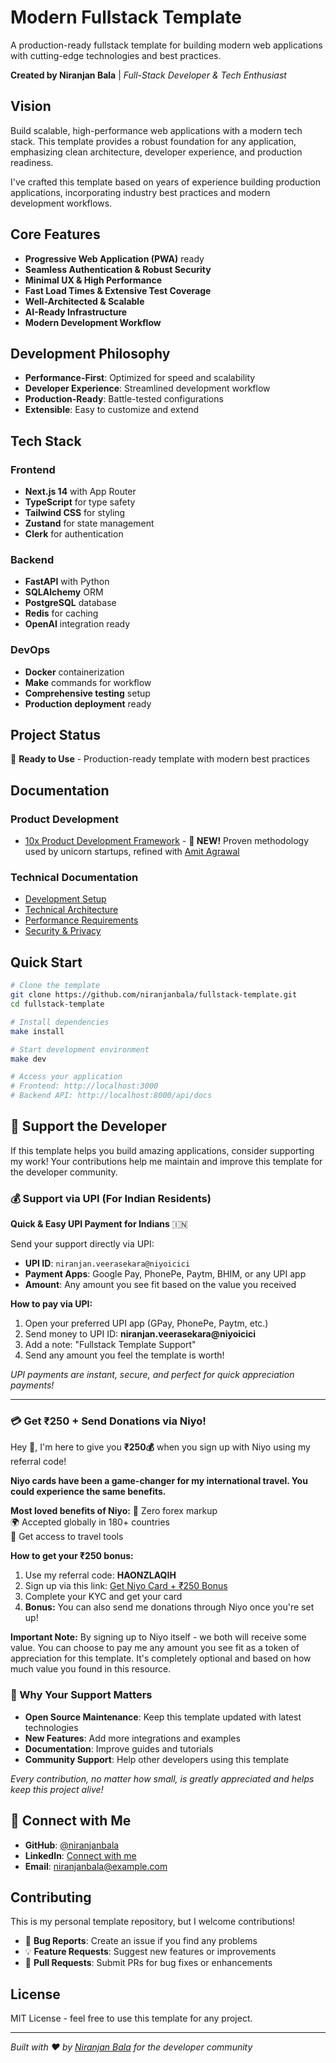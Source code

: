 # Modern Fullstack Template

A production-ready fullstack template for building modern web applications with cutting-edge technologies and best practices.

**Created by Niranjan Bala** | *Full-Stack Developer & Tech Enthusiast*

## Vision

Build scalable, high-performance web applications with a modern tech stack. This template provides a robust foundation for any application, emphasizing clean architecture, developer experience, and production readiness.

I've crafted this template based on years of experience building production applications, incorporating industry best practices and modern development workflows.

## Core Features

- **Progressive Web Application (PWA)** ready
- **Seamless Authentication & Robust Security**
- **Minimal UX & High Performance**
- **Fast Load Times & Extensive Test Coverage**
- **Well-Architected & Scalable**
- **AI-Ready Infrastructure**
- **Modern Development Workflow**

## Development Philosophy

- **Performance-First**: Optimized for speed and scalability
- **Developer Experience**: Streamlined development workflow
- **Production-Ready**: Battle-tested configurations
- **Extensible**: Easy to customize and extend

## Tech Stack

### Frontend
- **Next.js 14** with App Router
- **TypeScript** for type safety
- **Tailwind CSS** for styling
- **Zustand** for state management
- **Clerk** for authentication

### Backend
- **FastAPI** with Python
- **SQLAlchemy** ORM
- **PostgreSQL** database
- **Redis** for caching
- **OpenAI** integration ready

### DevOps
- **Docker** containerization
- **Make** commands for workflow
- **Comprehensive testing** setup
- **Production deployment** ready

## Project Status

🚀 **Ready to Use** - Production-ready template with modern best practices

## Documentation

### Product Development
- [10x Product Development Framework](/docs/product-development-framework.md) - **🎯 NEW!** Proven methodology used by unicorn startups, refined with [Amit Agrawal](https://intro.co/AmitAgrawal?source=intro)

### Technical Documentation

- [Development Setup](./DEV_SETUP.md)
- [Technical Architecture](./docs/architecture.md)
- [Performance Requirements](./docs/performance.md)
- [Security & Privacy](./docs/security.md)

## Quick Start

```bash
# Clone the template
git clone https://github.com/niranjanbala/fullstack-template.git
cd fullstack-template

# Install dependencies
make install

# Start development environment
make dev

# Access your application
# Frontend: http://localhost:3000
# Backend API: http://localhost:8000/api/docs
```

## 💝 Support the Developer

If this template helps you build amazing applications, consider supporting my work! Your contributions help me maintain and improve this template for the developer community.

### 💰 Support via UPI (For Indian Residents)

**Quick & Easy UPI Payment for Indians** 🇮🇳

Send your support directly via UPI:
- **UPI ID**: `niranjan.veerasekara@niyoicici`
- **Payment Apps**: Google Pay, PhonePe, Paytm, BHIM, or any UPI app
- **Amount**: Any amount you see fit based on the value you received

**How to pay via UPI:**
1. Open your preferred UPI app (GPay, PhonePe, Paytm, etc.)
2. Send money to UPI ID: **niranjan.veerasekara@niyoicici**
3. Add a note: "Fullstack Template Support"
4. Send any amount you feel the template is worth!

*UPI payments are instant, secure, and perfect for quick appreciation payments!*

---
### 💳 Get ₹250 + Send Donations via Niyo! 

Hey 👋, I'm here to give you **₹250💰** when you sign up with Niyo using my referral code!

**Niyo cards have been a game-changer for my international travel. You could experience the same benefits.**

**Most loved benefits of Niyo:**
🌟 Zero forex markup  
🌍 Accepted globally in 180+ countries  
🏧 Get access to travel tools  

**How to get your ₹250 bonus:**
1. Use my referral code: **HAONZLAQIH**
2. Sign up via this link: [Get Niyo Card + ₹250 Bonus](https://ctr.niyo.me/start?utm_campaign_id=WqeSX5gu&utm_source=goniyo_app_referral&utm_campaign=Referral&utm_adgroup=mobile_app&utm_medium=mobile_app_referral&ref_label=HAONZLAQIH)
3. Complete your KYC and get your card
4. **Bonus:** You can also send me donations through Niyo once you're set up!

**Important Note:** By signing up to Niyo itself - we both will receive some value. You can choose to pay me any amount you see fit as a token of appreciation for this template. It's completely optional and based on how much value you found in this resource.

### 🙏 Why Your Support Matters

- **Open Source Maintenance**: Keep this template updated with latest technologies
- **New Features**: Add more integrations and examples
- **Documentation**: Improve guides and tutorials
- **Community Support**: Help other developers using this template

*Every contribution, no matter how small, is greatly appreciated and helps keep this project alive!*

## 🤝 Connect with Me

- **GitHub**: [@niranjanbala](https://github.com/niranjanbala)
- **LinkedIn**: [Connect with me](https://linkedin.com/in/niranjanbala)
- **Email**: [niranjanbala@example.com](mailto:niranjanbala@example.com)

## Contributing

This is my personal template repository, but I welcome contributions! 

- 🐛 **Bug Reports**: Create an issue if you find any problems
- 💡 **Feature Requests**: Suggest new features or improvements
- 🔧 **Pull Requests**: Submit PRs for bug fixes or enhancements

## License

MIT License - feel free to use this template for any project.

---

*Built with ❤️ by [Niranjan Bala](https://github.com/niranjanbala) for the developer community*
